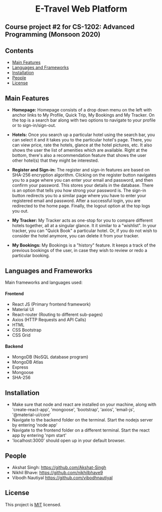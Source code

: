 <h1 align="center">E-Travel Web Platform </h1>
<h2>Course project #2 for CS-1202: Advanced Programming (Monsoon 2020) </h2>

## Contents
- [Main Features](#main-features)
- [Languages and Frameworks](#languages-and-frameworks)
- [Installation](#installation)
- [People](#people)
- [License](#license)


## Main Features 
- **Homepage:**
Homepage consists of a drop down menu on the left with anchor links to My Profile, Quick Trip, My Bookings and My Tracker. On the top is a search bar along with two options to navigate to your profile or to sign-in/sign-out.  

- **Hotels:**
Once you search up a particular hotel using the search bar, you can select it and it takes you to the particular hotel's page. There, you can view price, rate the hotels, glance at the hotel pictures, etc. It also shows the user the list of amenities which are available. Right at the bottom, there's also a recommendation feature that shows the user other hotel(s) that they might be interested. 

- **Register and Sign-in:**
The register and sign-in features are based on SHA-256 encryption algorithm. Clicking on the register button navigates you to a page where you can enter your email and password, and then confirm your password. This stores your details in the database. There is an option that tells you how strong your password is. 
The sign-in button redirects you to a similar page where you have to enter your registered email and password. After a successful login, you are redirected to the home page. Finally, the logout option at the top logs you out. 

- **My Tracker:**
My Tracker acts as one-stop for you to compare different hotels together, all at a singular glance. It it similar to a "wishlist". In your tracker, you can "Quick Book" a particular hotel. Or, if you do not wish to consider the hotel anymore, you can delete it from your tracker.

- **My Bookings:**
My Bookings is a "history" feature. It keeps a track of the previous bookings of the user, in case they wish to review or redo a particular booking. 


## Languages and Frameworks 
Main frameworks and languages used: 
#### Frontend
- React JS (Primary frontend framework)
- Material UI
- React-router (Routing to different sub-pages)
- Axios (HTTP Requests and API Calls)
- HTML 
- CSS Bootstrap
- CSS Grid 

#### Backend 
- MongoDB (NoSQL database program)
- MongoDB Atlas
- Express 
- Mongoose  
- SHA-256

## Installation
- Make sure that node and react are installed on your machine, along with 'create-react-app', 'mongoose', 'bootstrap', 'axios', 'email-js', '@material-ui/core'
- Navigate to the backend folder on the terminal. Start the nodejs server by entering 'node app' 
- Navigate to the frontend folder on a different terminal. Start the react app by entering 'npm start'
- 'localhost:3000' should open up in your default browser. 

## People 
- Akshat Singh: 
https://github.com/Akshat-Singh
- Nikhil Bhave:
https://github.com/nikhilbhave9
- Vibodh Nautiyal 
https://github.com/vibodhnautiyal

## License
This project is [MIT](https://opensource.org/licenses/MIT) licensed. 
